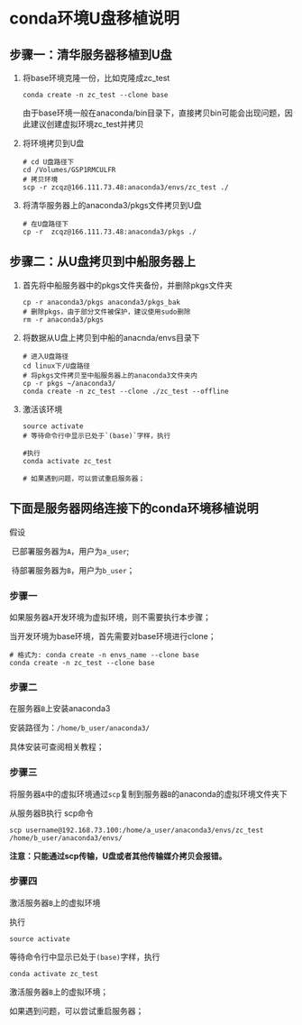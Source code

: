 # conda环境U盘移植说明

## 步骤一：清华服务器移植到U盘

1. 将base环境克隆一份，比如克隆成zc_test

   ```shell
   conda create -n zc_test --clone base
   ```

   由于base环境一般在anaconda/bin目录下，直接拷贝bin可能会出现问题，因此建议创建虚拟环境zc_test并拷贝

2. 将环境拷贝到U盘

   ```shell
   # cd U盘路径下
   cd /Volumes/GSP1RMCULFR
   # 拷贝环境
   scp -r zcqz@166.111.73.48:anaconda3/envs/zc_test ./
   ```
   
3. 将清华服务器上的anaconda3/pkgs文件拷贝到U盘

   ```shell
   # 在U盘路径下
   cp -r  zcqz@166.111.73.48:anaconda3/pkgs ./
   ```

   

## 步骤二：从U盘拷贝到中船服务器上

1. 首先将中船服务器中的pkgs文件夹备份，并删除pkgs文件夹

   ```shell
   cp -r anaconda3/pkgs anaconda3/pkgs_bak
   # 删除pkgs，由于部分文件被保护，建议使用sudo删除
   rm -r anaconda3/pkgs
   ```

   

1. 将数据从U盘上拷贝到中船的anacnda/envs目录下

   ```shell
   # 进入U盘路径
   cd linux下/U盘路径
   # 将pkgs文件拷贝至中船服务器上的anaconda3文件夹内
   cp -r pkgs ~/anaconda3/
   conda create -n zc_test --clone ./zc_test --offline
   
   ```

2. 激活该环境

   ```shell
   source activate
   # 等待命令行中显示已处于`(base)`字样，执行
   
   #执行
   conda activate zc_test
   
   # 如果遇到问题，可以尝试重启服务器；
   ```

   

## 下面是服务器网络连接下的conda环境移植说明



假设

​		已部署服务器为`A`，用户为`a_user`;

​		待部署服务器为`B`，用户为`b_user`；

### 步骤一

如果服务器`A`开发环境为虚拟环境，则不需要执行本步骤；

当开发环境为base环境，首先需要对base环境进行clone；

```shell
# 格式为: conda create -n envs_name --clone base
conda create -n zc_test --clone base
```

### 步骤二

在服务器`B`上安装anaconda3

安装路径为：`/home/b_user/anaconda3/`

具体安装可查阅相关教程；

### 步骤三

将服务器`A`中的虚拟环境通过`scp`复制到服务器`B`的anaconda的虚拟环境文件夹下

从服务器B执行 scp命令

```shell
scp username@192.168.73.100:/home/a_user/anaconda3/envs/zc_test /home/b_user/anaconda3/envs/
```

**注意：只能通过scp传输，U盘或者其他传输媒介拷贝会报错。**

### 步骤四

激活服务器`B`上的虚拟环境

执行

```shell
source activate
```

等待命令行中显示已处于`(base)`字样，执行

```
conda activate zc_test
```

激活服务器`B`上的虚拟环境；

如果遇到问题，可以尝试重启服务器；